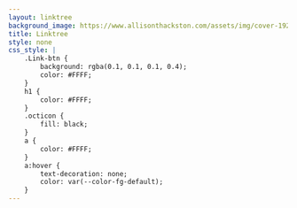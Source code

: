 ```yaml
---
layout: linktree
background_image: https://www.allisonthackston.com/assets/img/cover-1920.jpg
title: Linktree
style: none
css_style: |
    .Link-btn {
        background: rgba(0.1, 0.1, 0.1, 0.4);
        color: #FFFF;
    }
    h1 {
        color: #FFFF;
    }
    .octicon {
        fill: black;
    }
    a {
        color: #FFFF;
    }
    a:hover {
        text-decoration: none;
        color: var(--color-fg-default);
    }
---
```

